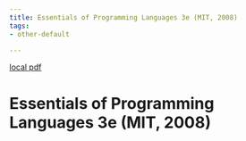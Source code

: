 ```yaml
---
title: Essentials of Programming Languages 3e (MIT, 2008)
tags:
- other-default

---
```


[local pdf](../../../pdfs/Essentials%20of%20Programming%20Languages%203e%20%28MIT%2C%202008%29.pdf)

# Essentials of Programming Languages 3e (MIT, 2008)
